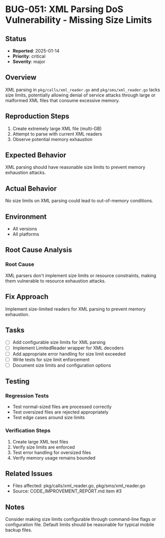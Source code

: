 # BUG-051: XML Parsing DoS Vulnerability - Missing Size Limits

## Status
- **Reported**: 2025-01-14
- **Priority**: critical
- **Severity**: major

## Overview
XML parsing in `pkg/calls/xml_reader.go` and `pkg/sms/xml_reader.go` lacks size limits, potentially allowing denial of service attacks through large or malformed XML files that consume excessive memory.

## Reproduction Steps
1. Create extremely large XML file (multi-GB)
2. Attempt to parse with current XML readers
3. Observe potential memory exhaustion

## Expected Behavior
XML parsing should have reasonable size limits to prevent memory exhaustion attacks.

## Actual Behavior
No size limits on XML parsing could lead to out-of-memory conditions.

## Environment
- All versions
- All platforms

## Root Cause Analysis
### Root Cause
XML parsers don't implement size limits or resource constraints, making them vulnerable to resource exhaustion attacks.

## Fix Approach
Implement size-limited readers for XML parsing to prevent memory exhaustion.

## Tasks
- [ ] Add configurable size limits for XML parsing
- [ ] Implement LimitedReader wrapper for XML decoders
- [ ] Add appropriate error handling for size limit exceeded
- [ ] Write tests for size limit enforcement
- [ ] Document size limits and configuration options

## Testing
### Regression Tests
- Test normal-sized files are processed correctly
- Test oversized files are rejected appropriately
- Test edge cases around size limits

### Verification Steps
1. Create large XML test files
2. Verify size limits are enforced
3. Test error handling for oversized files
4. Verify memory usage remains bounded

## Related Issues
- Files affected: pkg/calls/xml_reader.go, pkg/sms/xml_reader.go
- Source: CODE_IMPROVEMENT_REPORT.md item #3

## Notes
Consider making size limits configurable through command-line flags or configuration file. Default limits should be reasonable for typical mobile backup files.